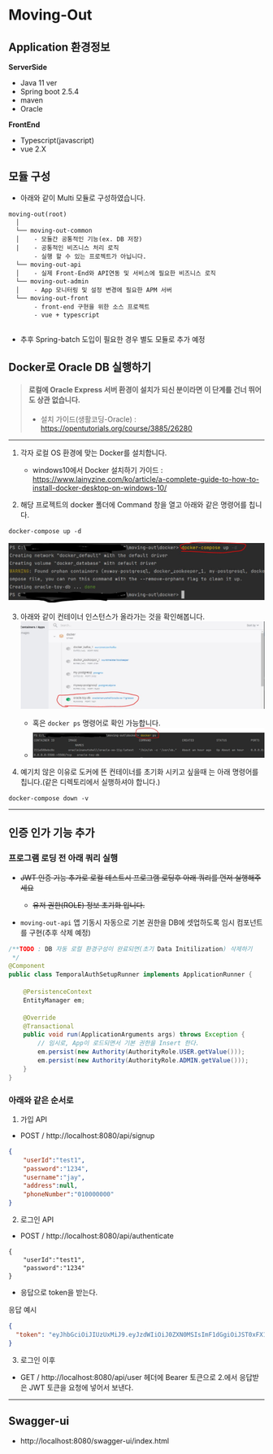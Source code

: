 # Moving-Out

## Application 환경정보

**ServerSide**
* Java 11 ver
* Spring boot 2.5.4
* maven
* Oracle

**FrontEnd**
* Typescript(javascript)
* vue 2.X

## 모듈 구성
* 아래와 같이 Multi 모듈로 구성하였습니다.
```
moving-out(root)
  │ 
  └── moving-out-common
  │    - 모듈간 공통적인 기능(ex. DB 저장) 
  |    - 공통적인 비즈니스 처리 로직
       - 실행 할 수 있는 프로젝트가 아닙니다.
  └── moving-out-api
  │    - 실제 Front-End와 API연동 및 서비스에 필요한 비즈니스 로직
  └── moving-out-admin
  │    - App 모니터링 및 설정 변경에 필요한 APM 서버
  └── moving-out-front
       - front-end 구현을 위한 소스 프로젝트
       - vue + typescript
       
```

* 추후 Spring-batch 도입이 필요한 경우 별도 모듈로 추가 예정


## Docker로 Oracle DB 실행하기

> #### 로컬에 Oracle Express 서버 환경이 설치가 되신 분이라면 이 단계를 건너 뛰어도 상관 없습니다.
> * 설치 가이드(생활코딩-Oracle) : https://opentutorials.org/course/3885/26280

___

1. 각자 로컬 OS 환경에 맞는 Docker를 설치합니다.
    * windows10에서 Docker 설치하기 가이드 : https://www.lainyzine.com/ko/article/a-complete-guide-to-how-to-install-docker-desktop-on-windows-10/

2. 해당 프로젝트의 docker 폴더에 Command 창을 열고 아래와 같은 명령어를 칩니다.
```
docker-compose up -d
```

![](./image/docker_01.jpg)

3. 아래와 같이 컨테이너 인스턴스가 올라가는 것을 확인해봅니다.
![](./image/docker_02.jpg)
   * 혹은 ```docker ps``` 명령어로 확인 가능합니다.
   * ![](./image/docker_03.jpg)

4. 예기치 않은 이유로 도커에 뜬 컨테이너를 초기화 시키고 싶을때 는 아래 명령어를 칩니다.(같은 디렉토리에서 실행하셔야 합니다.)
```
docker-compose down -v
```

---

## 인증 인가 기능 추가

### 프로그램 로딩 전 아래 쿼리 실행
* ~~JWT 인증 기능 추가로 로컬 테스트시 프로그램 로딩후 아래 쿼리를 먼저 실행해주세요~~
  * ~~유저 권한(ROLE) 정보 초기화 입니다.~~

* ```moving-out-api``` 앱 기동시 자동으로 기본 권한을 DB에 셋업하도록 임시 컴포넌트를 구현(추후 삭제 예정)

```java
/**TODO : DB 자동 로컬 환경구성이 완료되면(초기 Data Initilization) 삭제하기
 */
@Component
public class TemporalAuthSetupRunner implements ApplicationRunner {

    @PersistenceContext
    EntityManager em;

    @Override
    @Transactional
    public void run(ApplicationArguments args) throws Exception {
        // 임시로, App이 로드되면서 기본 권한을 Insert 한다.
        em.persist(new Authority(AuthorityRole.USER.getValue()));
        em.persist(new Authority(AuthorityRole.ADMIN.getValue()));
    }
}
```


### 아래와 같은 순서로
1. 가입 API
* POST / http://localhost:8080/api/signup

```json
{
	"userId":"test1",
	"password":"1234",
	"username":"jay",
	"address":null,
	"phoneNumber":"010000000"
}
```

2. 로그인 API
* POST / http://localhost:8080/api/authenticate
```
{
	"userId":"test1",
	"password":"1234"
}
```

* 응답으로 token을 받는다.

응답 예시
```json
{
  "token": "eyJhbGciOiJIUzUxMiJ9.eyJzdWIiOiJ0ZXN0MSIsImF1dGgiOiJST0xFX1VTRVIiLCJleHAiOjE2Mjk3MTMzMzZ9.0VXmNvaEZJQoOdWaJ_m1JxNkz5tv5vWZfXAUrbOqKewhpi71FqNJjgsbRd44XBbxAgrfmZCGSoAlhYRlxIdkHA"
}
```

3. 로그인 이후
* GET / http://localhost:8080/api/user
헤더에 Bearer 토큰으로 2.에서 응답받은 JWT 토큰을 요청에 넣어서 보낸다.

---

## Swagger-ui 

* http://localhost:8080/swagger-ui/index.html
